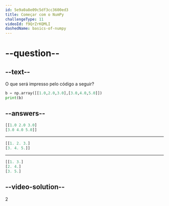 ```yaml
---
id: 5e9a0a8e09c5df3cc3600ed3
title: Começar com o NumPy
challengeType: 11
videoId: f9QrZrKQMLI
dashedName: basics-of-numpy
---
```


# --question--

## --text--

O que será impresso pelo código a seguir?

```python
b = np.array([[1.0,2.0,3.0],[3.0,4.0,5.0]])
print(b)
```

## --answers--

```python
[[1.0 2.0 3.0]
[3.0 4.0 5.0]]
```

---

```python
[[1. 2. 3.]
[3. 4. 5.]]
```

---

```python
[[1. 3.]
[2. 4.]
[3. 5.]
```

## --video-solution--

2

